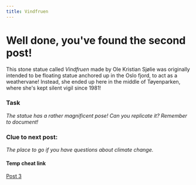 ```yaml
---
title: Vindfruen
---
```


#  Well done, you've found the second post!

This stone statue called _Vindfruen_ made by Ole Kristian Sjølie was originally intended to be floating statue anchored up in the Oslo fjord, to act as a weathervane! Instead, she ended up here in the middle of Tøyenparken, where she's kept silent vigil since 1981!

### Task

_The statue has a rather magnificent pose! Can you replicate it? Remember to document!_

### Clue to next post:

_The place to go if you have questions about climate change._

#### Temp cheat link
[Post 3](https://martiaos.github.io/56696e64667275656e/)
